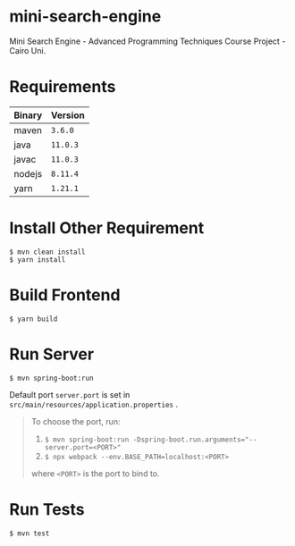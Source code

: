 # mini-search-engine
Mini Search Engine - Advanced Programming Techniques Course Project - Cairo Uni.

# Requirements

| Binary | Version  |
|--------|----------|
| maven  | `3.6.0`  |
| java   | `11.0.3` |
| javac  | `11.0.3` |
| nodejs | `8.11.4` |
| yarn   | `1.21.1` |

# Install Other Requirement

``` 
$ mvn clean install
$ yarn install
```

# Build Frontend

`$ yarn build` 

# Run Server

`$ mvn spring-boot:run` 

Default port `server.port` is set in `src/main/resources/application.properties` .

> To choose the port, run: 
> 1. `$ mvn spring-boot:run -Dspring-boot.run.arguments="--server.port=<PORT>"` 
> 1. `$ npx webpack --env.BASE_PATH=localhost:<PORT>` 
>  
> where `<PORT>` is the port to bind to.

# Run Tests

`$ mvn test` 

